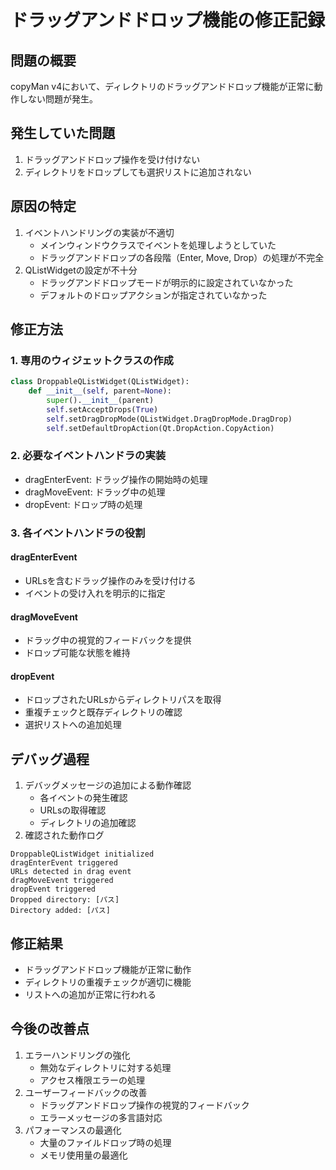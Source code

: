 # ドラッグアンドドロップ機能の修正記録

## 問題の概要
copyMan v4において、ディレクトリのドラッグアンドドロップ機能が正常に動作しない問題が発生。

## 発生していた問題
1. ドラッグアンドドロップ操作を受け付けない
2. ディレクトリをドロップしても選択リストに追加されない

## 原因の特定
1. イベントハンドリングの実装が不適切
   - メインウィンドウクラスでイベントを処理しようとしていた
   - ドラッグアンドドロップの各段階（Enter, Move, Drop）の処理が不完全
2. QListWidgetの設定が不十分
   - ドラッグアンドドロップモードが明示的に設定されていなかった
   - デフォルトのドロップアクションが指定されていなかった

## 修正方法

### 1. 専用のウィジェットクラスの作成
```python
class DroppableQListWidget(QListWidget):
    def __init__(self, parent=None):
        super().__init__(parent)
        self.setAcceptDrops(True)
        self.setDragDropMode(QListWidget.DragDropMode.DragDrop)
        self.setDefaultDropAction(Qt.DropAction.CopyAction)
```

### 2. 必要なイベントハンドラの実装
- dragEnterEvent: ドラッグ操作の開始時の処理
- dragMoveEvent: ドラッグ中の処理
- dropEvent: ドロップ時の処理

### 3. 各イベントハンドラの役割

#### dragEnterEvent
- URLsを含むドラッグ操作のみを受け付ける
- イベントの受け入れを明示的に指定

#### dragMoveEvent
- ドラッグ中の視覚的フィードバックを提供
- ドロップ可能な状態を維持

#### dropEvent
- ドロップされたURLsからディレクトリパスを取得
- 重複チェックと既存ディレクトリの確認
- 選択リストへの追加処理

## デバッグ過程
1. デバッグメッセージの追加による動作確認
   - 各イベントの発生確認
   - URLsの取得確認
   - ディレクトリの追加確認
2. 確認された動作ログ
```text
DroppableQListWidget initialized
dragEnterEvent triggered
URLs detected in drag event
dragMoveEvent triggered
dropEvent triggered
Dropped directory: [パス]
Directory added: [パス]
```

## 修正結果
- ドラッグアンドドロップ機能が正常に動作
- ディレクトリの重複チェックが適切に機能
- リストへの追加が正常に行われる

## 今後の改善点
1. エラーハンドリングの強化
   - 無効なディレクトリに対する処理
   - アクセス権限エラーの処理
2. ユーザーフィードバックの改善
   - ドラッグアンドドロップ操作の視覚的フィードバック
   - エラーメッセージの多言語対応
3. パフォーマンスの最適化
   - 大量のファイルドロップ時の処理
   - メモリ使用量の最適化
